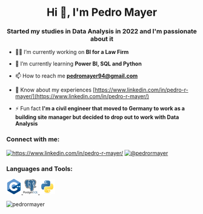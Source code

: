 <h1 align="center">Hi 🚀, I'm Pedro Mayer</h1>
<h3 align="center">Started my studies in Data Analysis in 2022 and I'm passionate about it</h3>

- 👨‍💻 I’m currently working on **BI for a Law Firm**

- 🌱 I’m currently learning **Power BI, SQL and Python**

- 📫 How to reach me **pedromayer94@gmail.com**

- 📄 Know about my experiences [https://www.linkedin.com/in/pedro-r-mayer/](https://www.linkedin.com/in/pedro-r-mayer/)

- ⚡ Fun fact **I'm a civil engineer that moved to Germany to work as a building site manager but decided to drop out to work with Data Analysis**

<h3 align="left">Connect with me:</h3>
<p align="left">
<a href="https://linkedin.com/in/https://www.linkedin.com/in/pedro-r-mayer/" target="blank"><img align="center" src="https://raw.githubusercontent.com/rahuldkjain/github-profile-readme-generator/master/src/images/icons/Social/linked-in-alt.svg" alt="https://www.linkedin.com/in/pedro-r-mayer/" height="30" width="40" /></a>
<a href="https://instagram.com/@pedrormayer" target="blank"><img align="center" src="https://raw.githubusercontent.com/rahuldkjain/github-profile-readme-generator/master/src/images/icons/Social/instagram.svg" alt="@pedrormayer" height="30" width="40" /></a>
</p>

<h3 align="left">Languages and Tools:</h3>
<p align="left"> <a href="https://www.w3schools.com/cpp/" target="_blank" rel="noreferrer"> <img src="https://raw.githubusercontent.com/devicons/devicon/master/icons/cplusplus/cplusplus-original.svg" alt="cplusplus" width="40" height="40"/> </a> <a href="https://www.postgresql.org" target="_blank" rel="noreferrer"> <img src="https://raw.githubusercontent.com/devicons/devicon/master/icons/postgresql/postgresql-original-wordmark.svg" alt="postgresql" width="40" height="40"/> </a> <a href="https://www.python.org" target="_blank" rel="noreferrer"> <img src="https://raw.githubusercontent.com/devicons/devicon/master/icons/python/python-original.svg" alt="python" width="40" height="40"/> </a> </p>

<p><img align="center" src="https://github-readme-stats.vercel.app/api/top-langs?username=pedrormayer&show_icons=true&locale=en&layout=compact" alt="pedrormayer" /></p>




<!--
**Pedrormayer/pedrormayer** is a ✨ _special_ ✨ repository because its `README.md` (this file) appears on your GitHub profile.

Here are some ideas to get you started:

- 🔭 I’m currently working on ...
- 🌱 I’m currently learning ...
- 👯 I’m looking to collaborate on ...
- 🤔 I’m looking for help with ...
- 💬 Ask me about ...
- 📫 How to reach me: ...
- 😄 Pronouns: ...
- ⚡ Fun fact: ...
-->
